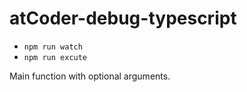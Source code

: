 # atCoder-debug-typescript

- `npm run watch`
- `npm run excute`

Main function with optional arguments.
